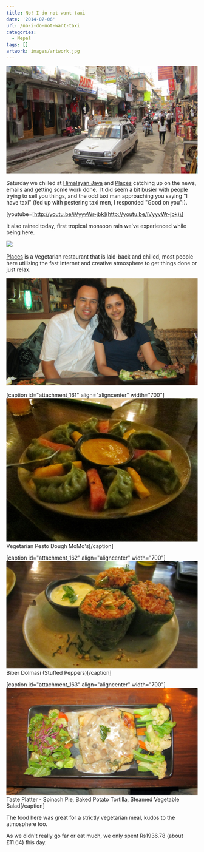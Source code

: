 ```yaml
---
title: No! I do not want taxi
date: '2014-07-06'
url: /no-i-do-not-want-taxi
categories:
  - Nepal
tags: []
artwork: images/artwork.jpg
---
```


![](images/Kathmandu-Taxi-1024x575.jpg)

Saturday we chilled at [Himalayan Java](http://www.tripadvisor.co.uk/Restaurant_Review-g293890-d1846797-Reviews-Himalayan_Java_Coffee-Kathmandu_Kathmandu_Valley_Bagmati_Zone_Central_Region.html "Himalayan Java on TripAdvisor") and [Places](http://www.tripadvisor.co.uk/Restaurant_Review-g293890-d4283853-Reviews-Places_Restaurant_Bar-Kathmandu_Kathmandu_Valley_Bagmati_Zone_Central_Region.html "Places on Trip Advisor") catching up on the news, emails and getting some work done.  It did seem a bit busier with people trying to sell you things, and the odd taxi man approaching you saying "I have taxi" (fed up with pestering taxi men, I responded "Good on you"!).

\[youtube=[http://youtu.be/iVyyvWr-jbk](http://youtu.be/iVyyvWr-jbk)\]

It also rained today, first tropical monsoon rain we've experienced while being here.

![](images/it-rained.gif)

[Places](http://www.tripadvisor.co.uk/Restaurant_Review-g293890-d4283853-Reviews-Places_Restaurant_Bar-Kathmandu_Kathmandu_Valley_Bagmati_Zone_Central_Region.html "Places on Trip Advisor") is a Vegetarian restaurant that is laid-back and chilled, most people here utilising the fast internet and creative atmosphere to get things done or just relax.

![IMG_1982](images/IMG_1982-1024x575.jpg)

\[caption id="attachment\_161" align="aligncenter" width="700"\]![](images/Pesto-MoMos-1024x768.jpg) Vegetarian Pesto Dough MoMo's\[/caption\]

\[caption id="attachment\_162" align="aligncenter" width="700"\]![](images/Biber-Dolmasi-1024x575.jpg) Biber Dolmasi (Stuffed Peppers)\[/caption\]

\[caption id="attachment\_163" align="aligncenter" width="700"\]![](images/Taste-Platter-1024x575.jpg) Taste Platter - Spinach Pie, Baked Potato Tortilla, Steamed Vegetable Salad\[/caption\]

The food here was great for a strictly vegetarian meal, kudos to the atmosphere too.

As we didn't really go far or eat much, we only spent ₨1936.78 (about £11.64) this day.
